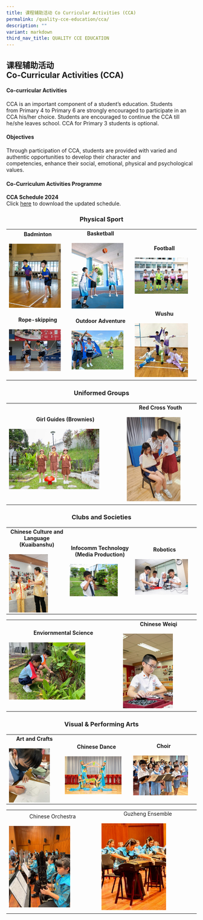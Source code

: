 ```yaml
---
title: 课程辅助活动 Co Curricular Activities (CCA)
permalink: /quality-cce-education/cca/
description: ""
variant: markdown
third_nav_title: QUALITY CCE EDUCATION
---
```

## 课程辅助活动 <br>Co-Curricular Activities (CCA)

#### Co-curricular Activities


CCA is an important component of a&nbsp;student’s education. Students from&nbsp;Primary 4 to Primary 6&nbsp;are strongly encouraged to participate in an CCA his/her choice.&nbsp;Students&nbsp;are encouraged to continue the CCA till he/she leaves school. CCA for Primary 3&nbsp;students is optional.

#### Objectives


Through participation of CCA, students are provided with varied and authentic opportunities to develop their character and competencies,&nbsp;enhance their social, emotional, physical and psychological values.

#### Co-Curriculum Activities Programme

 **CCA Schedule 2024** <br>
Click [here](https://for.edu.sg/hips-cca-schedule) to download the updated schedule.



### <center>Physical Sport</center>

|  |||
| -------- | -------- | -------- |
| <center>**Badminton**</center> <br> <img style="width: 90%;" src="/images/CCA/Badminton.jpg" align="center">  |<center> **Basketball** </center> <br> <img style="width: 90%;" src="/images/CCA/Basketball.jpg" align="center"> |<center> **Football**</center> <br><img style="width: 90%;" src="/images/CCA/Football.jpg" align="center">|
|<center>**Rope-skipping** </center><br> <img style="width: 90%;" src="/images/CCA/Rope_Skipping.jpg" align="center"> |<center>**Outdoor Adventure** </center><br> <img style="width: 90%;" src="/images/CCA/Outdoor_Adventure.jpg" align="center"> |<center>**Wushu**</center><br> <img style="width: 90%;" src="/images/CCA/Wushu.jpg" align="center">|
|  |  |  |


### <center>Uniformed Groups</center>

|  |  | 
| -------- | -------- | 
|<center>**Girl Guides (Brownies)**</center><br><img style="width: 80%;" src="/images/CCA/Brownies.jpg" align="center">| <center>**Red Cross Youth**</center><br><img style="width: 80%;" src="/images/CCA/Red_Cross_Youth.jpg" align="center"> | 
|||


### <center>Clubs and Societies</center>

|  |  |  |
| -------- | -------- | -------- |
|<center>**Chinese Culture and Language (Kuaibanshu)**</center><br><img style="width: 70%;" src="/images/CCA/Kuaiban.jpg" align="center">  |<center>**Infocomm Technology (Media Production)**</center><br><img style="width: 80%;" src="/images/CCA/Infocomm.jpg" align="center">|<center>**Robotics**</center><br><img style="width: 90%;" src="/images/CCA/Robotics.jpg" align="center"> |

| |  | 
| -------- | -------- | 
| <center>**Enviornmental Science** </center> <br> <img style="width: 70%;" src="/images/CCA/Enviromental_Science.jpg" align="center">| <center>**Chinese Weiqi**</center><br> <img style="width: 70%;" src="/images/CCA/Weiqi.jpg" align="center">| 
|||

### <center>Visual &amp; Performing Arts</center>

|  |  |  |
| -------- | -------- | -------- |
| <center>**Art and Crafts** </center><br><img style="width: 80%;" src="/images/CCA/Art_and_Craft.jpg" align="center">| <center>**Chinese Dance** </center><br><img style="width: 90%;" src="/images/CCA/Chinese_Dance.jpg" align="center"> | <center>**Choir** </center><br> <img style="width: 90%;" src="/images/CCA/Choir.jpg" align="center">|

| |  | 
| -------- | -------- | 
| <center>Chinese Orchestra </center><br> <img style="width:70%;" src="/images/CCA/Chinese_Orch.jpg" align="center">  | <center>Guzheng Ensemble </center><br> <img style="width:70%;" src="/images/CCA/Guzheng_Ensemble.jpg" align="center"> | 
|||